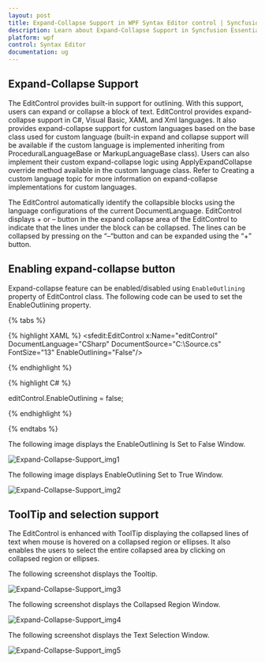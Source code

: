 ```yaml
---
layout: post
title: Expand-Collapse Support in WPF Syntax Editor control | Syncfusion
description: Learn about Expand-Collapse Support in Syncfusion Essential Studio WPF Syntax Editor control, its elements and more.
platform: wpf
control: Syntax Editor
documentation: ug
---
```


## Expand-Collapse Support

The EditControl provides built-in support for outlining. With this support, users can expand or collapse a block of text. EditControl provides expand-collapse support in C#, Visual Basic, XAML and Xml languages. It also provides expand-collapse support for custom languages based on the base class used for custom language (built-in expand and collapse support will be available if the custom language is implemented inheriting from ProceduralLanguageBase or MarkupLanguageBase class). Users can also implement their custom expand-collapse logic using ApplyExpandCollapse override method available in the custom language class. Refer to Creating a custom language topic for more information on expand-collapse implementations for custom languages.

The EditControl automatically identify the collapsible blocks using the language configurations of the current DocumentLanguage. EditControl displays + or – button in the expand collapse area of the EditControl to indicate that the lines under the block can be collapsed. The lines can be collapsed by pressing on the “–“button and can be expanded using the “+” button.

## Enabling expand-collapse button


Expand-collapse feature can be enabled/disabled using `EnableOutlining` property of EditControl class. The following code can be used to set the EnableOutlining property.

{% tabs %}

{% highlight XAML %}
<sfedit:EditControl x:Name="editControl" DocumentLanguage="CSharp" DocumentSource="C:\Source.cs" FontSize="13" EnableOutlining="False"/>



{% endhighlight %}

{% highlight C# %}

editControl.EnableOutlining = false;

{% endhighlight %}

{% endtabs %}


The following image displays the EnableOutlining Is Set to False Window.

![Expand-Collapse-Support_img1](Expand-Collapse-Support_images/Expand-Collapse-Support_img1.jpeg)


The following image displays EnableOutlining Set to True Window.

![Expand-Collapse-Support_img2](Expand-Collapse-Support_images/Expand-Collapse-Support_img2.jpeg)


## ToolTip and selection support


The EditControl is enhanced with ToolTip displaying the collapsed lines of text when mouse is hovered on a collapsed region or ellipses. It also enables the users to select the entire collapsed area by clicking on collapsed region or ellipses.

The following screenshot displays the Tooltip.

![Expand-Collapse-Support_img3](Expand-Collapse-Support_images/Expand-Collapse-Support_img3.jpeg)


The following screenshot displays the Collapsed Region Window.

![Expand-Collapse-Support_img4](Expand-Collapse-Support_images/Expand-Collapse-Support_img4.jpeg)


The following screenshot displays the Text Selection Window.

![Expand-Collapse-Support_img5](Expand-Collapse-Support_images/Expand-Collapse-Support_img5.jpeg)


